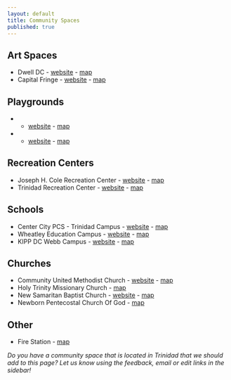 ```yaml
---
layout: default
title: Community Spaces
published: true
---
```



## Art Spaces

* Dwell DC - [website](https://dwelldc.info) - [map](https://goo.gl/maps/1urXRFhGDuUGXDuB8)
* Capital Fringe - [website](https://www.capitalfringe.org/) - [map](https://goo.gl/maps/XQk7T4oHbe2aSmKb9)

## Playgrounds

*  - [website]() - [map]()
*  - [website]() - [map]()

## Recreation Centers 

* Joseph H. Cole Recreation Center - [website](https://dpr.dc.gov/page/joseph-cole-recreation-center) - [map](https://goo.gl/maps/XeFzHrbSaUxVpSkcA)
* Trinidad Recreation Center - [website](https://dpr.dc.gov/page/trinidad-recreation-center) - [map](https://goo.gl/maps/Ktt6acDAxP1w41nD9)

## Schools 

* Center City PCS - Trinidad Campus - [website](https://centercitypcs.org/campuses/trinidad/) - [map](https://goo.gl/maps/2eSY66qsysKnLgEP9)
* Wheatley Education Campus - [website](https://www.wheatleydcps.org) - [map](https://goo.gl/maps/D774chdGd2WwxFmy7)
* KIPP DC Webb Campus - [website](https://www.kippdc.org/schools/middle-schools/kipp-dc-northeast-academy/) - [map](https://goo.gl/maps/PkDmx63AwxgQ8QYT6)

## Churches 

* Community United Methodist Church - [website](https://sites.google.com/site/communityumc2/) - [map](https://goo.gl/maps/T5x6n6x8aeHDKNH99)
* Holy Trinity Missionary Church - [map](https://goo.gl/maps/9YZ7eL6L133kqQhg9)
* New Samaritan Baptist Church - [website](https://www.newsamaritan.org) - [map](https://goo.gl/maps/Y42w95Mxvswvyqvt7)
* Newborn Pentecostal Church Of God - [map](https://goo.gl/maps/tLqdj8kpdT1ib6Ra7)

## Other 

* Fire Station - [map](https://goo.gl/maps/7D5hUPaDvP5XzqUn8)

<p><em>Do you have a community space that is located in Trinidad that we should add to this page?  Let us know using the feedback, email or edit links in the sidebar!</em></p>


